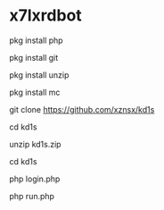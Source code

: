 # x7lxrdbot
 



pkg install php

pkg install git

pkg install unzip

pkg install mc

git clone https://github.com/xznsx/kd1s

cd kd1s

unzip kd1s.zip

cd kd1s 

php login.php

php run.php
